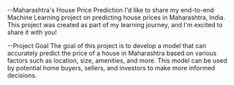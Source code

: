--Maharashtra's House Price Prediction
I'd like to share my end-to-end Machine Learning project on predicting house prices in Maharashtra, India. This project was created as part of my learning journey, and I'm excited to share it with you!


--Project Goal
The goal of this project is to develop a model that can accurately predict the price of a house in Maharashtra based on various factors such as location, size, amenities, and more. This model can be used by potential home buyers, sellers, and investors to make more informed decisions.
